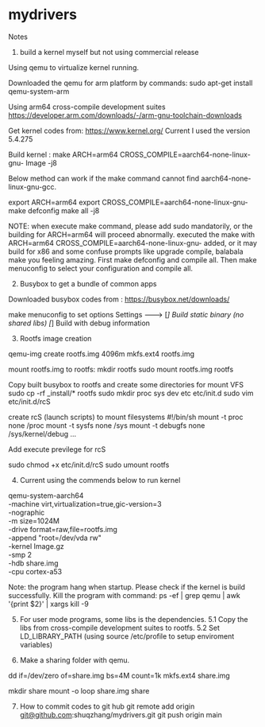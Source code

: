 # mydrivers

Notes

1. build a kernel myself but not using commercial release

Using qemu to virtualize kernel running.

Downloaded the qemu for arm platform by commands: sudo apt-get install qemu-system-arm


Using arm64 cross-compile development suites
https://developer.arm.com/downloads/-/arm-gnu-toolchain-downloads

Get kernel codes from: https://www.kernel.org/
Current I used the version 5.4.275

Build kernel : make ARCH=arm64 CROSS_COMPILE=aarch64-none-linux-gnu- Image -j8

Below method can work if the make command cannot find aarch64-none-linux-gnu-gcc.

export ARCH=arm64
export CROSS_COMPILE=aarch64-none-linux-gnu-
make defconfig
make all -j8

NOTE: when execute make command, please add sudo mandatorily, or the building for ARCH=arm64 will proceed abnormally.
executed the make with ARCH=arm64 CROSS_COMPILE=aarch64-none-linux-gnu- added, or it may build for x86 and some confuse
prompts like upgrade compile, balabala make you feeling amazing.
First make defconfig and compile all. Then make menuconfig to select your configuration and compile all.


2. Busybox to get a bundle of common apps

Downloaded busybox codes from : https://busybox.net/downloads/

make menuconfig to set options
Settings  ---> 
[*] Build static binary (no shared libs)
[*] Build with debug information  


3. Rootfs image creation

qemu-img create rootfs.img 4096m
mkfs.ext4 rootfs.img


mount rootfs.img to rootfs:
mkdir rootfs
sudo mount rootfs.img rootfs

Copy built busybox to rootfs and create some directories for mount VFS
sudo cp -rf _install/*  rootfs
sudo mkdir proc sys dev etc etc/init.d
sudo vim etc/init.d/rcS

create rcS (launch scripts) to mount filesystems
#!/bin/sh
mount -t proc none /proc
mount -t sysfs none /sys
mount -t debugfs none /sys/kernel/debug
...

Add execute previlege for rcS

sudo chmod +x  etc/init.d/rcS
sudo umount rootfs


4. Current using the commends below to run kernel

qemu-system-aarch64 \
    -machine virt,virtualization=true,gic-version=3 \
    -nographic \
    -m size=1024M \
    -drive format=raw,file=rootfs.img \
    -append "root=/dev/vda rw" \
    -kernel Image.gz \
    -smp 2 \
    -hdb share.img \
    -cpu cortex-a53

Note: the program hang when startup. Please check if the kernel is build successfully.
Kill the program with command: ps -ef | grep qemu | awk  '{print $2}' | xargs kill -9

5. For user mode programs, some libs is the dependencies. 
5.1 Copy the libs from cross-compile development suites to rootfs.
5.2 Set LD_LIBRARY_PATH (using source /etc/profile to setup enviroment variables)


6. Make a sharing folder with qemu.

dd if=/dev/zero of=share.img bs=4M count=1k
mkfs.ext4 share.img

mkdir share
mount -o loop share.img share


7. How to commit codes to git hub
git remote add origin git@github.com:shuqzhang/mydrivers.git
git push origin main
